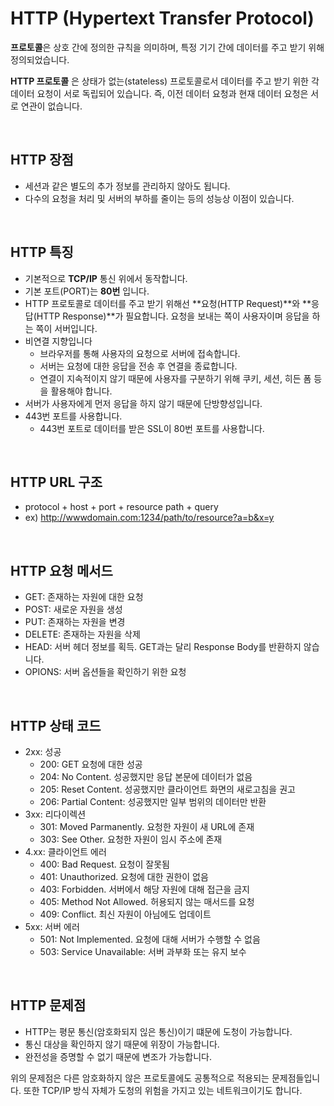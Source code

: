 # HTTP (Hypertext Transfer Protocol)

**프로토콜**은 상호 간에 정의한 규칙을 의미하며, 특정 기기 간에 데이터를 주고 받기 위해 정의되었습니다. 

**HTTP 프로토콜** 은 상태가 없는(stateless) 프로토콜로서 데이터를 주고 받기 위한 각 데이터 요청이 서로 독립되어 있습니다. 즉, 이전 데이터 요청과 현재 데이터 요청은 서로 연관이 없습니다.

<br>

## HTTP 장점

* 세션과 같은 별도의 추가 정보를 관리하지 않아도 됩니다. 
* 다수의 요청을 처리 및 서버의 부하를 줄이는 등의 성능상 이점이 있습니다.

<br>

## HTTP 특징 

* 기본적으로 **TCP/IP** 통신 위에서 동작합니다.
* 기본 포트(PORT)는 **80번** 입니다.
* HTTP 프로토콜로 데이터를 주고 받기 위해선 **요청(HTTP Request)**와 **응답(HTTP Response)**가 필요합니다. 요청을 보내는 쪽이 사용자이며 응답을 하는 쪽이 서버입니다.
* 비연결 지향입니다
  * 브라우저를 통해 사용자의 요청으로 서버에 접속합니다.
  * 서버는 요청에 대한 응답을 전송 후 연결을 종료합니다.
  * 연결이 지속적이지 않기 때문에 사용자를 구분하기 위해 쿠키, 세션, 히든 폼 등을 활용해야 합니다.
* 서버가 사용자에게 먼저 응답을 하지 않기 때문에 단방향성입니다.
* 443번 포트를 사용합니다.
  * 443번 포트로 데이터를 받은 SSL이 80번 포트를 사용합니다.

<br>

## HTTP URL 구조

* protocol + host + port + resource path + query
* ex) http://wwwdomain.com:1234/path/to/resource?a=b&x=y

<br>

## HTTP 요청 메서드

* GET: 존재하는 자원에 대한 요청
* POST: 새로운 자원을 생성
* PUT: 존재하는 자원을 변경
* DELETE: 존재하는 자원을 삭제
* HEAD: 서버 헤더 정보를 획득. GET과는 달리 Response Body를 반환하지 않습니다.
* OPIONS: 서버 옵션들을 확인하기 위한 요청

<br>

## HTTP 상태 코드

* 2xx: 성공
  * 200: GET 요청에 대한 성공
  * 204: No Content. 성공했지만 응답 본문에 데이터가 없음
  * 205: Reset Content. 성공했지만 클라이언트 화면의 새로고침을 권고
  * 206: Partial Content: 성공했지만 일부 범위의 데이터만 반환
* 3xx: 리다이렉션
  * 301: Moved Parmanently. 요청한 자원이 새 URL에 존재
  * 303: See Other. 요청한 자원이 임시 주소에 존재
* 4.xx: 클라이언트 에러
  * 400: Bad Request. 요청이 잘못됨
  * 401: Unauthorized. 요청에 대한 권한이 없음
  * 403: Forbidden. 서버에서 해당 자원에 대해 접근을 금지
  * 405: Method Not Allowed. 허용되지 않는 매서드를 요청
  * 409: Conflict. 최신 자원이 아님에도 업데이트
* 5xx: 서버 에러
  * 501: Not Implemented. 요청에 대해 서버가 수행할 수 없음
  * 503: Service Unavailable: 서버 과부화 또는 유지 보수

<br>

## HTTP 문제점

* HTTP는 평문 통신(암호화되지 읺은 통신)이기 떄문에 도청이 가능합니다.
* 통신 대상을 확인하지 않기 때문에 위장이 가능합니다.
* 완전성을 증명할 수 없기 때문에 변조가 가능합니다.

위의 문제점은 다른 암호화하지 않은 프로토콜에도 공통적으로 적용되는 문제점들입니다.
또한 TCP/IP 방식 자체가 도청의 위험을 가지고 있는 네트워크이기도 합니다.





